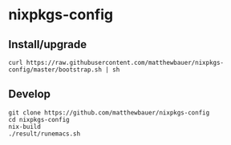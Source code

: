 # nixpkgs-config

## Install/upgrade
```
curl https://raw.githubusercontent.com/matthewbauer/nixpkgs-config/master/bootstrap.sh | sh
```

## Develop
```
git clone https://github.com/matthewbauer/nixpkgs-config
cd nixpkgs-config
nix-build
./result/runemacs.sh
```
